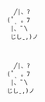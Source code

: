                             ╱|、?
                          (˚ˎ 。7  
                           |、˜〵          
                           じしˍ,)ノ



                            ╱|、?
                          (˚ˎ 。7  
                           |、˜〵          
                          じしˍ,)ノ